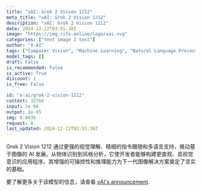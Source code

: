 ```yaml
---
title: "xAI: Grok 2 Vision 1212"
meta_title: "xAI: Grok 2 Vision 1212"
description: "xAI: Grok 2 Vision 1212"
date: 2024-12-22T03:55:38Z
image: "https://img.rifx.online/logo/xai.svg"
categories: ["text image 2 text"]
author: "X-AI"
tags: ["Computer Vision", "Machine Learning", "Natural Language Processing", "Technology", "Data Science"]
model_tags: []
draft: False
is_recommended: False
is_active: True
discount: 1
is_free: False

id: "x-ai/grok-2-vision-1212"
context: 32768
input: 2e-06
output: 1e-05
img: 0.0036
request: 0
last_updated: 2024-12-22T03:55:38Z
---
```


Grok 2 Vision 1212 通过更强的视觉理解、精细的指令跟随和多语言支持，推动基于图像的 AI 发展。从物体识别到风格分析，它使开发者能够构建更直观、具视觉意识的应用程序。其增强的可操控性和推理能力为下一代图像解决方案奠定了坚实的基础。

要了解更多关于该模型的信息，请查看 [xAI's announcement](https://x.ai/blog/grok-1212).

